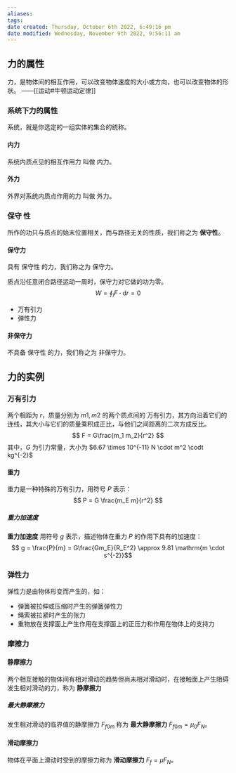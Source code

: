 ```yaml
---
aliases: 
tags: 
date created: Thursday, October 6th 2022, 6:49:16 pm
date modified: Wednesday, November 9th 2022, 9:56:11 am
---
```


## 力的属性

力，是物体间的相互作用，可以改变物体速度的大小或方向，也可以改变物体的形状。
——[[运动#牛顿运动定律]]

### 系统下力的属性

系统，就是你选定的一组实体的集合的统称。

#### 内力

系统内质点见的相互作用力 叫做 内力。

#### 外力

外界对系统内质点作用的力 叫做 外力。


### 保守 性

所作的功只与质点的始末位置相关，而与路径无关的性质，我们称之为 **保守性**。

#### 保守力

具有 保守性 的力，我们称之为 保守力。

质点沿任意闭合路径运动一周时，保守力对它做的功为零。
$$ W = \oint_l F \cdot \mathrm{d} r = 0 $$


- 万有引力
- 弹性力

#### 非保守力

不具备 保守性 的力，我们称之为 非保守力。

## 力的实例

### 万有引力

两个相距为 $r$，质量分别为 $m1, m2$ 的两个质点间的 万有引力，其方向沿着它们的连线，其大小与它们的质量乘积成正比，与他们之间距离的二次方成反比。
$$ F = G\frac{m_1 m_2}{r^2} $$
其中，$G$ 为引力常量，大小为 $6.67 \times 10^{-11} N \cdot m^2 \codt kg^{-2}$

#### 重力

重力是一种特殊的万有引力，用符号 $P$ 表示：
$$ P = G \frac{m_E m}{r^2} $$

##### 重力加速度

**重力加速度** 用符号 $g$ 表示，描述物体在重力 $P$ 的作用下具有的加速度：
$$ g = \frac{P}{m} = G\frac{Gm_E}{R_E^2} \approx 9.81 \mathrm{m \cdot s^{-2}}$$

### 弹性力

弹性力是由物体形变而产生的，如：
- 弹簧被拉伸或压缩时产生的弹簧弹性力
- 绳索被拉紧时产生的张力
- 重物放在支撑面上产生作用在支撑面上的正压力和作用在物体上的支持力

### 摩擦力

#### 静摩擦力

两个相互接触的物体间有相对滑动的趋势但尚未相对滑动时，在接触面上产生阻碍发生相对滑动的力，称为 **静摩擦力**

##### 最大静摩擦力

发生相对滑动的临界值的静摩擦力 $F_{f0m}$ 称为 **最大静摩擦力** $F_{f0m} = \mu_0 F_N$。

#### 滑动摩擦力

物体在平面上滑动时受到的摩擦力称为 **滑动摩擦力** $F_f = \mu F_N$。
